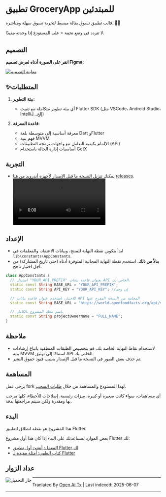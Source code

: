 # تطبيق GroceryApp للمبتدئين

قالب تطبيق تسوق بقالة مبسط لتجربة تسوق سهلة ومباشرة. 🛒✨

لا تتردد في وضع نجمة ⭐ على المستودع إذا وجدته مفيدًا.

## التصميم

**انقر على الصورة أدناه لعرض تصميم Figma:**

[![معاينة التصميم](https://raw.githubusercontent.com/ramiomarouayache/Flutter-GroceryApp/main/screenshots/Cover.jpg)](https://www.figma.com/embed?embed_host=oembed&amp;url=https://www.figma.com/file/eyeYwe0hoEch31j6d3EXyE/GroceryApp-Starter-(Community)?type=design&amp;node-id=3-2&amp;mode=design&amp;t=LwLW2onM0GKLuFdU-0)

## ✨المتطلبات

1. **بيئة التطوير:**
   - أي بيئة تطوير متكاملة مع تثبيت Flutter SDK (مثل VSCode، Android Studio، IntelliJ...إلخ)

2. **قاعدة المعرفة:**
   - معرفة أساسية إلى متوسطة بلغة Dart وFlutter
   - فهم بنية MVVM
   - الإلمام بكيفية التعامل مع واجهات برمجة التطبيقات (API)
   - أساسيات إدارة الحالة باستخدام GetX

## التجربة
* يمكنك تنزيل النسخة ما قبل الإصدار لأجهزة أندرويد من هنا [releases](https://github.com/ramiomarouayache/Flutter-GroceryApp/releases/tag/v0.3.1).
<video src="https://github.com/ramiomarouayache/Flutter-GroceryApp/assets/98425058/5ae355c9-39e0-478e-9b3e-870953b566ca"></video>

## الإعداد
* ابدأ بتكوين نقطة النهاية للمنتج، وبيانات الاعتماد، والمعلمات في `lib\constants\AppConstants`.
* **بدلاً من ذلك**، استخدم نقطة النهاية المجانية المتوفرة أدناه (حتى تاريخ المشاركة) من أجل اختبار ناجح.
```dart
class AppConstants {
  // استبدل "YOUR_API_PREFIX" بعنوان قاعدة بيانات API الخاص بك.
  static const String BASE_URL = "YOUR_API_PREFIX";
  static const String API_KEY = "YOUR_API_KEY"; //إن وجد

  // للاختبار، استخدم عنوان قاعدة بيانات API المجانية من النسخة المفرج عنها
  static const String BASE_URL = "https://world.openfoodfacts.org/api/v2";

  // اسم مالك المشروع بالكامل.
  static const String projectOwnerName = "FULL_NAME";
}
```

## ملاحظة
* لاستخدام نقاط النهاية الخاصة بك، قم بتخصيص الطبقات المنطقية باتباع إرشادات بنية MVVM استنادًا إلى توثيق API الخاص بك.
* تم حذف بعض الصور في النسخة ما قبل الإصدار بسبب قيود حقوق النشر.

## المساهمة

يرجى عمل fork لهذا المستودع والمساهمة من خلال
[طلبات السحب](https://github.com/ramiomarouayache/Flutter-GroceryApp/pulls).

أي مساهمات، سواء كانت صغيرة أو كبيرة، ميزات رئيسية، إصلاحات للأخطاء، كلها مرحب بها ومقدرة
ولكن سيتم مراجعتها بدقة.

## البدء
هذا المشروع هو نقطة انطلاق لتطبيق Flutter.

بعض الموارد لمساعدتك على البدء إذا كان هذا أول مشروع Flutter لك:

- [المعمل: أنشئ أول تطبيق Flutter لك](https://flutter.io/docs/get-started/codelab)
- [كتاب الطهي: أمثلة مفيدة لـ Flutter](https://flutter.io/docs/cookbook)

## عداد الزوار

<img align="left" src = "https://profile-counter.glitch.me/GroceryApp/count.svg" alt ="جارٍ التحميل">

---

Tranlated By [Open Ai Tx](https://github.com/OpenAiTx/OpenAiTx) | Last indexed: 2025-06-07

---